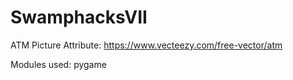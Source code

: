 # SwamphacksVII

ATM Picture Attribute:
	https://www.vecteezy.com/free-vector/atm

Modules used:
  pygame
